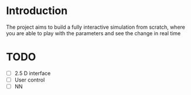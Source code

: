# Introduction

The project aims to build a fully interactive simulation from scratch, where you are able to play with the parameters and see the change in real time

# TODO
- [ ] 2.5 D interface
- [ ] User control
- [ ] NN
